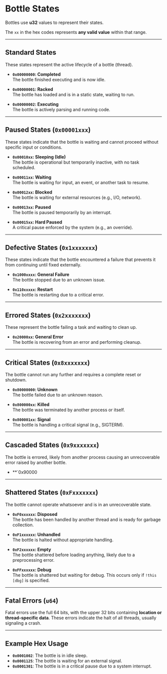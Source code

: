 # Bottle States  

Bottles use **u32** values to represent their states.  

The `xx` in the hex codes represents **any valid value** within that range.

---

## Standard States  
These states represent the active lifecycle of a bottle (thread).  

- **`0x00000000`: Completed**  
  The bottle finished executing and is now idle.  

- **`0x00000001`: Racked**  
  The bottle has loaded and is in a static state, waiting to run.  

- **`0x00000002`: Executing**  
  The bottle is actively parsing and running code.  

---

## Paused States (`0x00001xxx`)  
These states indicate that the bottle is waiting and cannot proceed without specific input or conditions.  

- **`0x00010xx`: Sleeping (Idle)**  
  The bottle is operational but temporarily inactive, with no task scheduled.  

- **`0x00011xx`: Waiting**  
  The bottle is waiting for input, an event, or another task to resume.  

- **`0x00012xx`: Blocked**  
  The bottle is waiting for external resources (e.g., I/O, network).  

- **`0x00013xx`: Paused**  
  The bottle is paused temporarily by an interrupt.  

- **`0x00015xx`: Hard Paused**  
  A critical pause enforced by the system (e.g., an override).  

---

## Defective States (`0x1xxxxxxx`)  
These states indicate that the bottle encountered a failure that prevents it from continuing until fixed externally.  

- **`0x1000xxxx`: General Failure**  
  The bottle stopped due to an unknown issue.  

- **`0x110xxxxx`: Restart**  
  The bottle is restarting due to a critical error.  

---

## Errored States (`0x2xxxxxxx`)  
These represent the bottle failing a task and waiting to clean up.  

- **`0x20000xx`: General Error**  
  The bottle is recovering from an error and performing cleanup.  

---

## Critical States (`0x8xxxxxxx`)  
The bottle cannot run any further and requires a complete reset or shutdown.  

- **`0x80000000`: Unknown**  
  The bottle failed due to an unknown reason.  

- **`0x800000xx`: Killed**  
  The bottle was terminated by another process or itself.  

- **`0x800001xx`: Signal**  
  The bottle is handling a critical signal (e.g., SIGTERM).  

---

## Cascaded States (`0x9xxxxxxx`)
The bottle is errored, likely from another process causing an unrecoverable error raised by another bottle.

- **`0x90000

---

## Shattered States (`0xFxxxxxxx`)  
The bottle cannot operate whatsoever and is in an unrecoverable state.  

- **`0xF0xxxxxx`: Disposed**  
  The bottle has been handled by another thread and is ready for garbage collection.  

- **`0xF1xxxxxx`: Unhandled**  
  The bottle is halted without appropriate handling.  

- **`0xF2xxxxxx`: Empty**  
  The bottle shattered before loading anything, likely due to a preprocessing error.  

- **`0xFFxxxxxx`: Debug**  
  The bottle is shattered but waiting for debug. This occurs only if `!this [dbg]` is specified.  

---

## Fatal Errors (`u64`)  
Fatal errors use the full 64 bits, with the upper 32 bits containing **location or thread-specific data**. These errors indicate the halt of all threads, usually signaling a crash.  

---

## Example Hex Usage  
- **`0x0001002`**: The bottle is in idle sleep.  
- **`0x0001125`**: The bottle is waiting for an external signal.  
- **`0x0001301`**: The bottle is in a critical pause due to a system interrupt.  
